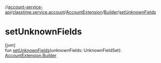 //[account-service-api](../../../../index.md)/[classtime.service.account](../../index.md)/[AccountExtension](../index.md)/[Builder](index.md)/[setUnknownFields](set-unknown-fields.md)

# setUnknownFields

[jvm]\
fun [setUnknownFields](set-unknown-fields.md)(unknownFields: UnknownFieldSet): [AccountExtension.Builder](index.md)
